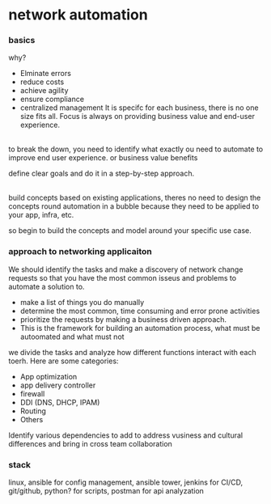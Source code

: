 # network automation

### basics

why?

-   Elminate errors
-   reduce costs
-   achieve agility
-   ensure compliance
-   centralized management
    It is specifc for each business, there is no one size fits all. Focus is always on providing business value and end-user experience.

<br>
to break the down, you need to identify what exactly ou need to automate to improve end user experience. or business value benefits

define clear goals and do it in a step-by-step approach.

<br>
build concepts based on existing applications, theres no need to design the concepts round automation in a bubble because they need to be applied to your app, infra, etc.

so begin to build the concepts and model around your specific use case.

### approach to networking applicaiton

We should identify the tasks and make a discovery of network change requests so that you have the most common isseus and problems to automate a solution to.

-   make a list of things you do manually
-   determine the most common, time consuming and error prone activities
-   prioritize the requests by making a business driven approach.
-   This is the framework for building an automation process, what must be autoomated and what must not

we divide the tasks and analyze how different functions interact with each toerh. Here are some categories:

-   App optimization
-   app delivery controller
-   firewall
-   DDI (DNS, DHCP, IPAM)
-   Routing
-   Others

Identify various dependencies to add to address vusiness and cultural differences and bring in cross team collaboration

### stack

linux, ansible for config management, ansible tower, jenkins for CI/CD, git/github, python? for scripts, postman for api analyzation
